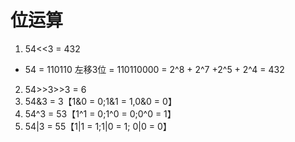# 位运算
1. 54<<3 = 432
- 54 = 110110 左移3位 = 110110000 = 2^8 + 2^7 +2^5 + 2^4 = 432
2. 54>>3>>3 = 6
3. 54&3 = 3【1&0 = 0;1&1 = 1,0&0 = 0】
4. 54^3 = 53【1^1 = 0;1^0 = 0;0^0 = 1】
5. 54|3 = 55【1|1 = 1;1|0 = 1; 0|0 = 0】